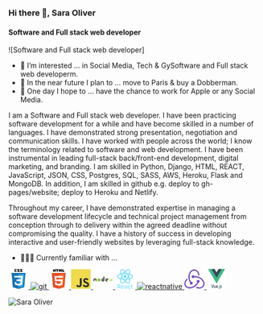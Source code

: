 ### Hi there 👋, Sara Oliver
#### Software and Full stack web developer
![Software and Full stack web developer]

- 👀 I’m interested ... in Social Media, Tech & GySoftware and Full stack web developerm.
- 🎯 In the near future I plan to ... move to Paris & buy a Dobberman.
- 🤞 One day I hope to ... have the chance to work for Apple or any Social Media.
</p>
I am a Software and Full stack web developer. I have been practicing software development for a while and have become skilled in a number of languages. I have demonstrated strong presentation, negotiation and communication skills. I have worked with people across the world; I know the terminology related to software and web development. I have been instrumental in leading full-stack back/front-end development, digital marketing, and branding. I am skilled in Python, Django, HTML, REACT, JavaScript, JSON, CSS, Postgres, SQL, SASS, AWS, Heroku, Flask and MongoDB. In addition, I am skilled in github e.g. deploy to gh-pages/website; deploy to Heroku and Netlify.

Throughout my career, I have demonstrated expertise in managing a software development lifecycle and technical project management from conception through to delivery within the agreed deadline without compromising the quality. I have a history of success in developing interactive and user-friendly websites by leveraging full-stack knowledge.


- 👩🏼‍💻 Currently familiar with ...
<p align="left"> <a href="https://www.w3schools.com/css/" target="_blank" rel="noreferrer"> <img src="https://raw.githubusercontent.com/devicons/devicon/master/icons/css3/css3-original-wordmark.svg" alt="css3" width="40" height="40"/> </a> <a href="https://git-scm.com/" target="_blank" rel="noreferrer"> <img src="https://www.vectorlogo.zone/logos/git-scm/git-scm-icon.svg" alt="git" width="40" height="40"/> </a> <a href="https://www.w3.org/html/" target="_blank" rel="noreferrer"> <img src="https://raw.githubusercontent.com/devicons/devicon/master/icons/html5/html5-original-wordmark.svg" alt="html5" width="40" height="40"/> </a> <a href="https://developer.mozilla.org/en-US/docs/Web/JavaScript" target="_blank" rel="noreferrer"> <img src="https://raw.githubusercontent.com/devicons/devicon/master/icons/javascript/javascript-original.svg" alt="javascript" width="40" height="40"/> </a> <a href="https://nodejs.org" target="_blank" rel="noreferrer"> <img src="https://raw.githubusercontent.com/devicons/devicon/master/icons/nodejs/nodejs-original-wordmark.svg" alt="nodejs" width="40" height="40"/> </a> <a href="https://reactjs.org/" target="_blank" rel="noreferrer"> <img src="https://raw.githubusercontent.com/devicons/devicon/master/icons/react/react-original-wordmark.svg" alt="react" width="40" height="40"/> </a> <a href="https://reactnative.dev/" target="_blank" rel="noreferrer"> <img src="https://reactnative.dev/img/header_logo.svg" alt="reactnative" width="40" height="40"/> </a> <a href="https://redux.js.org" target="_blank" rel="noreferrer"> <img src="https://raw.githubusercontent.com/devicons/devicon/master/icons/redux/redux-original.svg" alt="redux" width="40" height="40"/> </a> <a href="https://vuejs.org/" target="_blank" rel="noreferrer"> <img src="https://raw.githubusercontent.com/devicons/devicon/master/icons/vuejs/vuejs-original-wordmark.svg" alt="vuejs" width="40" height="40"/> </a> </p>


![Sara Oliver](https://github-readme-streak-stats.herokuapp.com/?user=aylinhyusmen&theme=react&hide_border=true)

